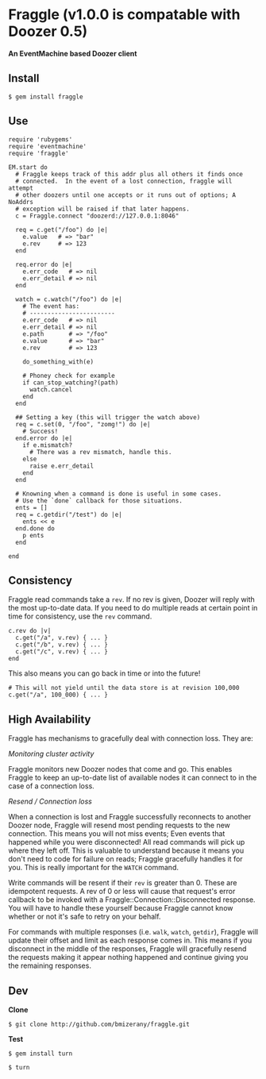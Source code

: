 # Fraggle (v1.0.0 is compatable with Doozer 0.5)
**An EventMachine based Doozer client**

## Install

    $ gem install fraggle

## Use

    require 'rubygems'
    require 'eventmachine'
    require 'fraggle'

    EM.start do
      # Fraggle keeps track of this addr plus all others it finds once
      # connected.  In the event of a lost connection, fraggle will attempt
      # other doozers until one accepts or it runs out of options; A NoAddrs
      # exception will be raised if that later happens.
      c = Fraggle.connect "doozerd://127.0.0.1:8046"

      req = c.get("/foo") do |e|
        e.value   # => "bar"
        e.rev     # => 123
      end

      req.error do |e|
        e.err_code   # => nil
        e.err_detail # => nil
      end

      watch = c.watch("/foo") do |e|
        # The event has:
        # ------------------------
        e.err_code   # => nil
        e.err_detail # => nil
        e.path       # => "/foo"
        e.value      # => "bar"
        e.rev        # => 123

        do_something_with(e)

        # Phoney check for example
        if can_stop_watching?(path)
          watch.cancel
        end
      end

      ## Setting a key (this will trigger the watch above)
      req = c.set(0, "/foo", "zomg!") do |e|
        # Success!
      end.error do |e|
        if e.mismatch?
          # There was a rev mismatch, handle this.
        else
          raise e.err_detail
        end
      end

      # Knowning when a command is done is useful in some cases.
      # Use the `done` callback for those situations.
      ents = []
      req = c.getdir("/test") do |e|
        ents << e
      end.done do
        p ents
      end

    end

## Consistency

Fraggle read commands take a `rev`.  If no rev is given, Doozer will reply with
the most up-to-date data.   If you need to do multiple reads at certain
point in time for consistency, use the `rev` command.

    c.rev do |v|
      c.get("/a", v.rev) { ... }
      c.get("/b", v.rev) { ... }
      c.get("/c", v.rev) { ... }
    end

This also means you can go back in time or into the future!

    # This will not yield until the data store is at revision 100,000
    c.get("/a", 100_000) { ... }

## High Availability

  Fraggle has mechanisms to gracefully deal with connection loss.  They are:

*Monitoring cluster activity*

  Fraggle monitors new Doozer nodes that come and go.  This enables Fraggle to
  keep an up-to-date list of available nodes it can connect to in the case of
  a connection loss.

*Resend / Connection loss*

  When a connection is lost and Fraggle successfully reconnects to another
  Doozer node, Fraggle will resend most pending requests to the new connection.
  This means you will not miss events; Even events that happened while you were
  disconnected!  All read commands will pick up where they left off.  This is
  valuable to understand because it means you don't need to code for failure on
  reads; Fraggle gracefully handles it for you.  This is really important for
  the `WATCH` command.

  Write commands will be resent if their `rev` is greater than 0.  These are
  idempotent requests.  A rev of 0 or less will cause that request's error
  callback to be invoked with a Fraggle::Connection::Disconnected response.
  You will have to handle these yourself because Fraggle cannot know whether or
  not it's safe to retry on your behalf.

  For commands with multiple responses (i.e. `walk`, `watch`, `getdir`), Fraggle
  will update their offset and limit as each response comes in.  This means
  if you disconnect in the middle of the responses, Fraggle will gracefully
  resend the requests making it appear nothing happened and continue giving you
  the remaining responses.

## Dev

**Clone**

    $ git clone http://github.com/bmizerany/fraggle.git

**Test**

    $ gem install turn

    $ turn
